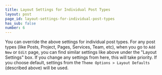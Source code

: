 ```yaml
---
title: Layout Settings for Individual Post Types
layout: post
page_id: layout-settings-for-individual-post-types
has_sub: false
number: 6
---
```


You can override the above settings for individual post types. For any post types (like Posts, Project, Pages, Services, Team, etc), when you go to `Add New` or `Edit` page, you can find similar settings like above under the "Layout Settings" box. If you change any settings from here, this will take priority. If you choose default, settings from the `Theme Options > Layout Defaults` (described above) will be used.

<img alt="" src="{{ 'assets/images/koncrete_theme/6/6.1.jpg' | relative_url }}">




